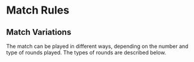 # Match Rules

## Match Variations

The match can be played in different ways, depending on the number and type of rounds played. The types of rounds are described below.
